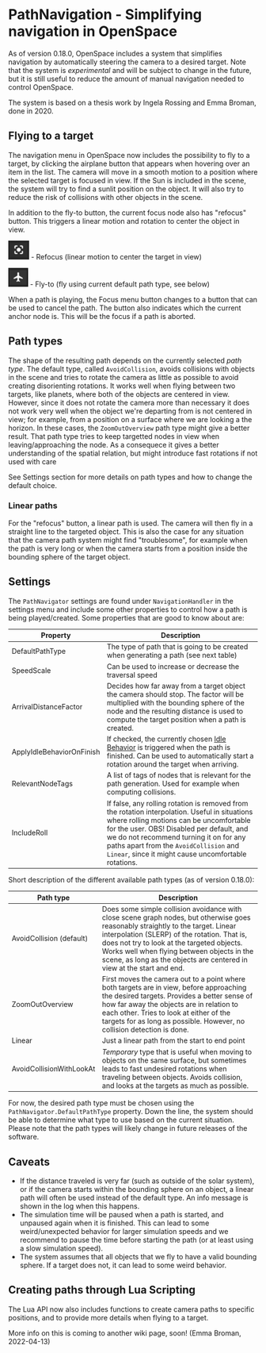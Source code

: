 # PathNavigation - Simplifying navigation in OpenSpace
As of version 0.18.0, OpenSpace includes a system that simplifies navigation by automatically steering the camera to a desired target. Note that the system is *experimental* and will be subject to change in the future, but it is still useful to reduce the amount of manual navigation needed to control OpenSpace.

The system is based on a thesis work by Ingela Rossing and Emma Broman, done in 2020.


## Flying to a target
The navigation menu in OpenSpace now includes the possibility to fly to a target, by clicking the airplane button that appears when hovering over an item in the list. The camera will move in a smooth motion to a position where the selected target is focused in view. If the Sun is included in the scene, the system will try to find a sunlit position on the object. It will also try to reduce the risk of collisions with other objects in the scene.

In addition to the fly-to button, the current focus node also has "refocus" button. This triggers a linear motion and rotation to center the object in view.

![Refocus icon](refocus_icon.png) - Refocus (linear motion to center the target in view)

![Refocus icon](flyto_icon.png) - Fly-to (fly using current default path type, see below)

When a path is playing, the Focus menu button changes to a button that can be used to cancel the path. The button also indicates which the current anchor node is. This will be the focus if a path is aborted.


## Path types
The shape of the resulting path depends on the currently selected *path type*. The default type, called `AvoidCollision`, avoids collisions with objects in the scene and tries to rotate the camera as little as possible to avoid creating disorienting rotations. It works well when flying between two targets, like planets, where both of the objects are centered in view. However, since it does not rotate the camera more than necessary it does not work very well when the object we're departing from is not centered in view; for example, from a position on a surface where we are looking a the horizon. In these cases, the `ZoomOutOverview` path type might give a better result. That path type tries to keep targetted nodes in view when leaving/approaching the node. As a consequece it gives a better understanding of the spatial relation, but might introduce fast rotations if not used with care

See Settings section for more details on path types and how to change the default choice.

### Linear paths
For the "refocus" button, a linear path is used. The camera will then fly in a straight line to the targeted object. This is also the case for any situation that the camera path system might find "troublesome", for example when the path is very long or when the camera starts from a position inside the bounding sphere of the target object.


## Settings
The `PathNavigator` settings are found under `NavigationHandler` in the settings menu and include some other properties to control how a path is being played/created. Some properties that are good to know about are:

| Property    | Description |
| ----------- | ----------- |
| DefaultPathType | The type of path that is going to be created when generating a path (see next table)|
| SpeedScale   | Can be used to increase or decrease the traversal speed |
| ArrivalDistanceFactor   | Decides how far away from a target object the camera should stop. The factor will be multiplied with the bounding sphere of the node and the resulting distance is used to compute the target position when a path is created. |
| ApplyIdleBehaviorOnFinish   | If checked, the currently chosen [Idle Behavior](idle-behavior) is triggered when the path is finished. Can be used to automatically start a rotation around the target when arriving. |
| RelevantNodeTags   | A list of tags of nodes that is relevant for the path generation. Used for example when computing collisions. |
| IncludeRoll   | If false, any rolling rotation is removed from the rotation interpolation. Useful in situations where rolling motions can be uncomfortable for the user. OBS! Disabled per default, and we do not recommend turning it on for any paths apart from the `AvoidCollision` and `Linear`, since it might cause uncomfortable rotations. |

Short description of the different available path types (as of version 0.18.0):

| Path type      | Description |
| ----------- | ----------- |
| AvoidCollision (default) | Does some simple collision avoidance with close scene graph nodes, but otherwise goes reasonably straightly to the target. Linear interpolation (SLERP) of the rotation. That is, does not try to look at the targeted objects. Works well when flying between objects in the scene, as long as the objects are centered in view at the start and end. |
| ZoomOutOverview | First moves the camera out to a point where both targets are in view, before approaching the desired targets. Provides a better sense of how far away the objects are in relation to each other. Tries to look at either of the targets for as long as possible. However, no collision detection is done. |
| Linear | Just a linear path from the start to end point |
| AvoidCollisionWithLookAt | *Temporary* type that is useful when moving to objects on the same surface, but sometimes leads to fast undesired rotations when traveling between objects. Avoids collision, and looks at the targets as much as possible. |

For now, the desired path type must be chosen using the `PathNavigator.DefaultPathType` property. Down the line, the system should be able to determine what type to use based on the current situation. Please note that the path types will likely change in future releases of the software.


## Caveats
  - If the distance traveled is very far (such as outside of the solar system), or if the camera starts within the bounding sphere on an object, a linear path will often be used instead of the default type. An info message is shown in the log when this happens.
  - The simulation time will be paused when a path is started, and unpaused again when it is finished. This can lead to some weird/unexpected behavior for larger simulation speeds and we recommend to pause the time before starting the path (or at least using a slow simulation speed).
  - The system assumes that all objects that we fly to have a valid bounding sphere. If a target does not, it can lead to some weird behavior.


## Creating paths through Lua Scripting
The Lua API now also includes functions to create camera paths to specific positions, and to provide more details when flying to a target.

More info on this is coming to another wiki page, soon! (Emma Broman, 2022-04-13)
